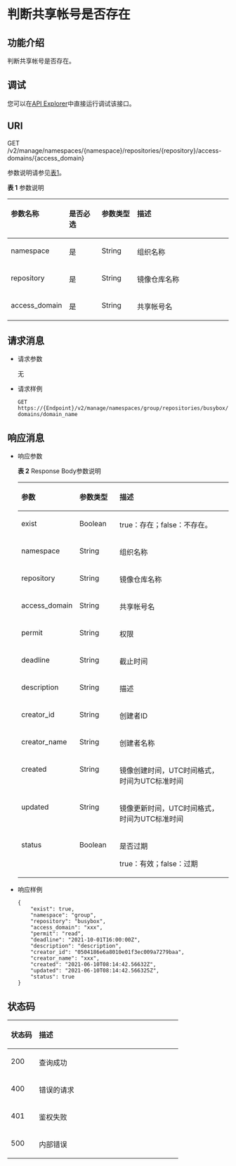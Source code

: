 # 判断共享帐号是否存在<a name="swr_02_0073"></a>

## 功能介绍<a name="se03aae4436e64394a95dc13b6f233898"></a>

判断共享帐号是否存在。

## 调试<a name="section85822133314"></a>

您可以在[API Explorer](https://apiexplorer.developer.huaweicloud.com/apiexplorer/doc?product=SWR&api=ShowAccessDomain)中直接运行调试该接口。

## URI<a name="s476df674307e4b04b9545f9575dde042"></a>

GET /v2/manage/namespaces/\{namespace\}/repositories/\{repository\}/access-domains/\{access\_domain\}

参数说明请参见[表1](#table11843162810214)。

**表 1**  参数说明

<a name="table11843162810214"></a>
<table><thead align="left"><tr id="row20843172818213"><th class="cellrowborder" valign="top" width="17.52%" id="mcps1.2.5.1.1"><p id="p3843528621"><a name="p3843528621"></a><a name="p3843528621"></a>参数名称</p>
</th>
<th class="cellrowborder" valign="top" width="16.220000000000002%" id="mcps1.2.5.1.2"><p id="p198988313226"><a name="p198988313226"></a><a name="p198988313226"></a>是否必选</p>
</th>
<th class="cellrowborder" valign="top" width="16.74%" id="mcps1.2.5.1.3"><p id="p128986316221"><a name="p128986316221"></a><a name="p128986316221"></a>参数类型</p>
</th>
<th class="cellrowborder" valign="top" width="49.519999999999996%" id="mcps1.2.5.1.4"><p id="p1584342811211"><a name="p1584342811211"></a><a name="p1584342811211"></a>描述</p>
</th>
</tr>
</thead>
<tbody><tr id="row1084316281925"><td class="cellrowborder" valign="top" width="17.52%" headers="mcps1.2.5.1.1 "><p id="p6843228526"><a name="p6843228526"></a><a name="p6843228526"></a>namespace</p>
</td>
<td class="cellrowborder" valign="top" width="16.220000000000002%" headers="mcps1.2.5.1.2 "><p id="p10898431122213"><a name="p10898431122213"></a><a name="p10898431122213"></a>是</p>
</td>
<td class="cellrowborder" valign="top" width="16.74%" headers="mcps1.2.5.1.3 "><p id="p289883118229"><a name="p289883118229"></a><a name="p289883118229"></a>String</p>
</td>
<td class="cellrowborder" valign="top" width="49.519999999999996%" headers="mcps1.2.5.1.4 "><p id="p85037015469"><a name="p85037015469"></a><a name="p85037015469"></a>组织名称</p>
</td>
</tr>
<tr id="row1319321944420"><td class="cellrowborder" valign="top" width="17.52%" headers="mcps1.2.5.1.1 "><p id="p919315194441"><a name="p919315194441"></a><a name="p919315194441"></a>repository</p>
</td>
<td class="cellrowborder" valign="top" width="16.220000000000002%" headers="mcps1.2.5.1.2 "><p id="p98981331172211"><a name="p98981331172211"></a><a name="p98981331172211"></a>是</p>
</td>
<td class="cellrowborder" valign="top" width="16.74%" headers="mcps1.2.5.1.3 "><p id="p1189833112228"><a name="p1189833112228"></a><a name="p1189833112228"></a>String</p>
</td>
<td class="cellrowborder" valign="top" width="49.519999999999996%" headers="mcps1.2.5.1.4 "><p id="p13193201924411"><a name="p13193201924411"></a><a name="p13193201924411"></a>镜像仓库名称</p>
</td>
</tr>
<tr id="row177081913132710"><td class="cellrowborder" valign="top" width="17.52%" headers="mcps1.2.5.1.1 "><p id="p167081513102715"><a name="p167081513102715"></a><a name="p167081513102715"></a>access_domain</p>
</td>
<td class="cellrowborder" valign="top" width="16.220000000000002%" headers="mcps1.2.5.1.2 "><p id="p94144342224"><a name="p94144342224"></a><a name="p94144342224"></a>是</p>
</td>
<td class="cellrowborder" valign="top" width="16.74%" headers="mcps1.2.5.1.3 "><p id="p46813432228"><a name="p46813432228"></a><a name="p46813432228"></a>String</p>
</td>
<td class="cellrowborder" valign="top" width="49.519999999999996%" headers="mcps1.2.5.1.4 "><p id="p13708313122716"><a name="p13708313122716"></a><a name="p13708313122716"></a>共享帐号名</p>
</td>
</tr>
</tbody>
</table>

## 请求消息<a name="s8246d3afdd6f44dc817ce0c3f2ac7d53"></a>

-   请求参数

    无

-   请求样例

    ```
    GET https://{Endpoint}/v2/manage/namespaces/group/repositories/busybox/access-domains/domain_name
    ```


## 响应消息<a name="sab9be5ce850743859bb238e072f8d1f2"></a>

-   响应参数

    **表 2**  Response Body参数说明

    <a name="table444617282446"></a>
    <table><thead align="left"><tr id="row1245012815447"><th class="cellrowborder" valign="top" width="20.169999999999998%" id="mcps1.2.4.1.1"><p id="p1545182804417"><a name="p1545182804417"></a><a name="p1545182804417"></a>参数</p>
    </th>
    <th class="cellrowborder" valign="top" width="19.48%" id="mcps1.2.4.1.2"><p id="p4336150134811"><a name="p4336150134811"></a><a name="p4336150134811"></a>参数类型</p>
    </th>
    <th class="cellrowborder" valign="top" width="60.35%" id="mcps1.2.4.1.3"><p id="p1845516288440"><a name="p1845516288440"></a><a name="p1845516288440"></a>描述</p>
    </th>
    </tr>
    </thead>
    <tbody><tr id="row645652824413"><td class="cellrowborder" valign="top" width="20.169999999999998%" headers="mcps1.2.4.1.1 "><p id="p2458132854413"><a name="p2458132854413"></a><a name="p2458132854413"></a>exist</p>
    </td>
    <td class="cellrowborder" valign="top" width="19.48%" headers="mcps1.2.4.1.2 "><p id="p12459528154411"><a name="p12459528154411"></a><a name="p12459528154411"></a>Boolean</p>
    </td>
    <td class="cellrowborder" valign="top" width="60.35%" headers="mcps1.2.4.1.3 "><p id="p1846115289446"><a name="p1846115289446"></a><a name="p1846115289446"></a>true：存在；false：不存在。</p>
    </td>
    </tr>
    <tr id="row14665323175210"><td class="cellrowborder" valign="top" width="20.169999999999998%" headers="mcps1.2.4.1.1 "><p id="p43401630141910"><a name="p43401630141910"></a><a name="p43401630141910"></a>namespace</p>
    </td>
    <td class="cellrowborder" valign="top" width="19.48%" headers="mcps1.2.4.1.2 "><p id="p203401530111912"><a name="p203401530111912"></a><a name="p203401530111912"></a>String</p>
    </td>
    <td class="cellrowborder" valign="top" width="60.35%" headers="mcps1.2.4.1.3 "><p id="p20340730191918"><a name="p20340730191918"></a><a name="p20340730191918"></a>组织名称</p>
    </td>
    </tr>
    <tr id="row7593162665215"><td class="cellrowborder" valign="top" width="20.169999999999998%" headers="mcps1.2.4.1.1 "><p id="p10980112717192"><a name="p10980112717192"></a><a name="p10980112717192"></a>repository</p>
    </td>
    <td class="cellrowborder" valign="top" width="19.48%" headers="mcps1.2.4.1.2 "><p id="p20980132718193"><a name="p20980132718193"></a><a name="p20980132718193"></a>String</p>
    </td>
    <td class="cellrowborder" valign="top" width="60.35%" headers="mcps1.2.4.1.3 "><p id="p14980192714197"><a name="p14980192714197"></a><a name="p14980192714197"></a>镜像仓库名称</p>
    </td>
    </tr>
    <tr id="row25934269529"><td class="cellrowborder" valign="top" width="20.169999999999998%" headers="mcps1.2.4.1.1 "><p id="p4111525165410"><a name="p4111525165410"></a><a name="p4111525165410"></a>access_domain</p>
    </td>
    <td class="cellrowborder" valign="top" width="19.48%" headers="mcps1.2.4.1.2 "><p id="p360215315712"><a name="p360215315712"></a><a name="p360215315712"></a>String</p>
    </td>
    <td class="cellrowborder" valign="top" width="60.35%" headers="mcps1.2.4.1.3 "><p id="p206025311878"><a name="p206025311878"></a><a name="p206025311878"></a>共享帐号名</p>
    </td>
    </tr>
    <tr id="row12133630145215"><td class="cellrowborder" valign="top" width="20.169999999999998%" headers="mcps1.2.4.1.1 "><p id="p1568212212204"><a name="p1568212212204"></a><a name="p1568212212204"></a>permit</p>
    </td>
    <td class="cellrowborder" valign="top" width="19.48%" headers="mcps1.2.4.1.2 "><p id="p1568252172015"><a name="p1568252172015"></a><a name="p1568252172015"></a>String</p>
    </td>
    <td class="cellrowborder" valign="top" width="60.35%" headers="mcps1.2.4.1.3 "><p id="p1968202192013"><a name="p1968202192013"></a><a name="p1968202192013"></a>权限</p>
    </td>
    </tr>
    <tr id="row18133153025211"><td class="cellrowborder" valign="top" width="20.169999999999998%" headers="mcps1.2.4.1.1 "><p id="p820345065419"><a name="p820345065419"></a><a name="p820345065419"></a>deadline</p>
    </td>
    <td class="cellrowborder" valign="top" width="19.48%" headers="mcps1.2.4.1.2 "><p id="p103631149164219"><a name="p103631149164219"></a><a name="p103631149164219"></a>String</p>
    </td>
    <td class="cellrowborder" valign="top" width="60.35%" headers="mcps1.2.4.1.3 "><p id="p33651491427"><a name="p33651491427"></a><a name="p33651491427"></a>截止时间</p>
    </td>
    </tr>
    <tr id="row91339302521"><td class="cellrowborder" valign="top" width="20.169999999999998%" headers="mcps1.2.4.1.1 "><p id="p9463481556"><a name="p9463481556"></a><a name="p9463481556"></a>description</p>
    </td>
    <td class="cellrowborder" valign="top" width="19.48%" headers="mcps1.2.4.1.2 "><p id="p65137412431"><a name="p65137412431"></a><a name="p65137412431"></a>String</p>
    </td>
    <td class="cellrowborder" valign="top" width="60.35%" headers="mcps1.2.4.1.3 "><p id="p05141147434"><a name="p05141147434"></a><a name="p05141147434"></a>描述</p>
    </td>
    </tr>
    <tr id="row20133143045215"><td class="cellrowborder" valign="top" width="20.169999999999998%" headers="mcps1.2.4.1.1 "><p id="p18944193920576"><a name="p18944193920576"></a><a name="p18944193920576"></a>creator_id</p>
    </td>
    <td class="cellrowborder" valign="top" width="19.48%" headers="mcps1.2.4.1.2 "><p id="p460211311279"><a name="p460211311279"></a><a name="p460211311279"></a>String</p>
    </td>
    <td class="cellrowborder" valign="top" width="60.35%" headers="mcps1.2.4.1.3 "><p id="p368285415720"><a name="p368285415720"></a><a name="p368285415720"></a>创建者ID</p>
    </td>
    </tr>
    <tr id="row1044635011523"><td class="cellrowborder" valign="top" width="20.169999999999998%" headers="mcps1.2.4.1.1 "><p id="p15603531879"><a name="p15603531879"></a><a name="p15603531879"></a>creator_name</p>
    </td>
    <td class="cellrowborder" valign="top" width="19.48%" headers="mcps1.2.4.1.2 "><p id="p1760318310710"><a name="p1760318310710"></a><a name="p1760318310710"></a>String</p>
    </td>
    <td class="cellrowborder" valign="top" width="60.35%" headers="mcps1.2.4.1.3 "><p id="p136038314714"><a name="p136038314714"></a><a name="p136038314714"></a>创建者名称</p>
    </td>
    </tr>
    <tr id="row20446125045210"><td class="cellrowborder" valign="top" width="20.169999999999998%" headers="mcps1.2.4.1.1 "><p id="p13603531378"><a name="p13603531378"></a><a name="p13603531378"></a>created</p>
    </td>
    <td class="cellrowborder" valign="top" width="19.48%" headers="mcps1.2.4.1.2 "><p id="p204545431021"><a name="p204545431021"></a><a name="p204545431021"></a>String</p>
    </td>
    <td class="cellrowborder" valign="top" width="60.35%" headers="mcps1.2.4.1.3 "><p id="p760315313710"><a name="p760315313710"></a><a name="p760315313710"></a>镜像创建时间，UTC时间格式，时间为UTC标准时间</p>
    </td>
    </tr>
    <tr id="row10446135035217"><td class="cellrowborder" valign="top" width="20.169999999999998%" headers="mcps1.2.4.1.1 "><p id="p14603631778"><a name="p14603631778"></a><a name="p14603631778"></a>updated</p>
    </td>
    <td class="cellrowborder" valign="top" width="19.48%" headers="mcps1.2.4.1.2 "><p id="p1788465012216"><a name="p1788465012216"></a><a name="p1788465012216"></a>String</p>
    </td>
    <td class="cellrowborder" valign="top" width="60.35%" headers="mcps1.2.4.1.3 "><p id="p1360316317716"><a name="p1360316317716"></a><a name="p1360316317716"></a>镜像更新时间，UTC时间格式，时间为UTC标准时间</p>
    </td>
    </tr>
    <tr id="row14460509526"><td class="cellrowborder" valign="top" width="20.169999999999998%" headers="mcps1.2.4.1.1 "><p id="p427119188502"><a name="p427119188502"></a><a name="p427119188502"></a>status</p>
    </td>
    <td class="cellrowborder" valign="top" width="19.48%" headers="mcps1.2.4.1.2 "><p id="p142711318125017"><a name="p142711318125017"></a><a name="p142711318125017"></a>Boolean</p>
    </td>
    <td class="cellrowborder" valign="top" width="60.35%" headers="mcps1.2.4.1.3 "><p id="p1780013411299"><a name="p1780013411299"></a><a name="p1780013411299"></a>是否过期</p>
    <p id="p11674184218407"><a name="p11674184218407"></a><a name="p11674184218407"></a>true：有效；false：过期</p>
    </td>
    </tr>
    </tbody>
    </table>

-   响应样例

    ```
    {
        "exist": true,
        "namespace": "group",
        "repository": "busybox",
        "access_domain": "xxx",
        "permit": "read",
        "deadline": "2021-10-01T16:00:00Z",
        "description": "description",
        "creator_id": "0504186e6a8010e01f3ec009a7279baa",
        "creator_name": "xxx",
        "created": "2021-06-10T08:14:42.56632Z",
        "updated": "2021-06-10T08:14:42.566325Z",
        "status": true
    }
    ```


## 状态码<a name="s336c1dbc7af446a1b3cc077ea3f82fc9"></a>

<a name="t33d02fa79e8443868a71c99f411610a5"></a>
<table><thead align="left"><tr id="r9eb80d64e8f34d0db940daa95fc929dd"><th class="cellrowborder" valign="top" width="16.439999999999998%" id="mcps1.1.3.1.1"><p id="a7e51ed73a71e4dc29d0dd4aae3016632"><a name="a7e51ed73a71e4dc29d0dd4aae3016632"></a><a name="a7e51ed73a71e4dc29d0dd4aae3016632"></a>状态码</p>
</th>
<th class="cellrowborder" valign="top" width="83.56%" id="mcps1.1.3.1.2"><p id="aa802d02e21c944f1863435a0d11c7ec1"><a name="aa802d02e21c944f1863435a0d11c7ec1"></a><a name="aa802d02e21c944f1863435a0d11c7ec1"></a>描述</p>
</th>
</tr>
</thead>
<tbody><tr id="r1cc0192c651444db882dde750b14be23"><td class="cellrowborder" valign="top" width="16.439999999999998%" headers="mcps1.1.3.1.1 "><p id="a6a3639a3cb154e17b95c5076c8036471"><a name="a6a3639a3cb154e17b95c5076c8036471"></a><a name="a6a3639a3cb154e17b95c5076c8036471"></a>200</p>
</td>
<td class="cellrowborder" valign="top" width="83.56%" headers="mcps1.1.3.1.2 "><p id="p14504142233912"><a name="p14504142233912"></a><a name="p14504142233912"></a>查询成功</p>
</td>
</tr>
<tr id="r0bd68000afe546dd9c7a8d3a05991a04"><td class="cellrowborder" valign="top" width="16.439999999999998%" headers="mcps1.1.3.1.1 "><p id="ad46ccdc6b7e04df3b6b5679f7606f434"><a name="ad46ccdc6b7e04df3b6b5679f7606f434"></a><a name="ad46ccdc6b7e04df3b6b5679f7606f434"></a>400</p>
</td>
<td class="cellrowborder" valign="top" width="83.56%" headers="mcps1.1.3.1.2 "><p id="a1f2e8d58145d461781428d28f07a5351"><a name="a1f2e8d58145d461781428d28f07a5351"></a><a name="a1f2e8d58145d461781428d28f07a5351"></a>错误的请求</p>
</td>
</tr>
<tr id="row059261364320"><td class="cellrowborder" valign="top" width="16.439999999999998%" headers="mcps1.1.3.1.1 "><p id="p059261310438"><a name="p059261310438"></a><a name="p059261310438"></a>401</p>
</td>
<td class="cellrowborder" valign="top" width="83.56%" headers="mcps1.1.3.1.2 "><p id="p759261314433"><a name="p759261314433"></a><a name="p759261314433"></a>鉴权失败</p>
</td>
</tr>
<tr id="r19bdef782c164c93917f897241e521f8"><td class="cellrowborder" valign="top" width="16.439999999999998%" headers="mcps1.1.3.1.1 "><p id="a7da68e311c0f4267bacf3cbdb71d1ead"><a name="a7da68e311c0f4267bacf3cbdb71d1ead"></a><a name="a7da68e311c0f4267bacf3cbdb71d1ead"></a>500</p>
</td>
<td class="cellrowborder" valign="top" width="83.56%" headers="mcps1.1.3.1.2 "><p id="aa6fd12cedd8841e29eeeca27c1bdea1a"><a name="aa6fd12cedd8841e29eeeca27c1bdea1a"></a><a name="aa6fd12cedd8841e29eeeca27c1bdea1a"></a>内部错误</p>
</td>
</tr>
</tbody>
</table>

